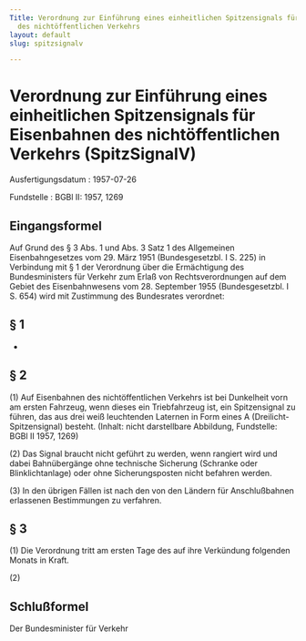 ```yaml
---
Title: Verordnung zur Einführung eines einheitlichen Spitzensignals für Eisenbahnen
  des nichtöffentlichen Verkehrs
layout: default
slug: spitzsignalv

---
```


# Verordnung zur Einführung eines einheitlichen Spitzensignals für Eisenbahnen des nichtöffentlichen Verkehrs (SpitzSignalV)

Ausfertigungsdatum
:   1957-07-26

Fundstelle
:   BGBl II: 1957, 1269



## Eingangsformel

Auf Grund des § 3 Abs. 1 und Abs. 3 Satz 1 des Allgemeinen
Eisenbahngesetzes vom 29. März 1951 (Bundesgesetzbl. I S. 225) in
Verbindung mit § 1 der Verordnung über die Ermächtigung des
Bundesministers für Verkehr zum Erlaß von Rechtsverordnungen auf dem
Gebiet des Eisenbahnwesens vom 28. September 1955 (Bundesgesetzbl. I
S. 654) wird mit Zustimmung des Bundesrates verordnet:


## § 1

-


## § 2

(1) Auf Eisenbahnen des nichtöffentlichen Verkehrs ist bei Dunkelheit
vorn am ersten Fahrzeug, wenn dieses ein Triebfahrzeug ist, ein
Spitzensignal zu führen, das aus drei weiß leuchtenden Laternen in
Form eines A (Dreilicht-Spitzensignal) besteht.
(Inhalt: nicht darstellbare Abbildung,
Fundstelle: BGBl II 1957, 1269)

(2) Das Signal braucht nicht geführt zu werden, wenn rangiert wird und
dabei Bahnübergänge ohne technische Sicherung (Schranke oder
Blinklichtanlage) oder ohne Sicherungsposten nicht befahren werden.

(3) In den übrigen Fällen ist nach den von den Ländern für
Anschlußbahnen erlassenen Bestimmungen zu verfahren.


## § 3

(1) Die Verordnung tritt am ersten Tage des auf ihre Verkündung
folgenden Monats in Kraft.

(2)


## Schlußformel

Der Bundesminister für Verkehr

